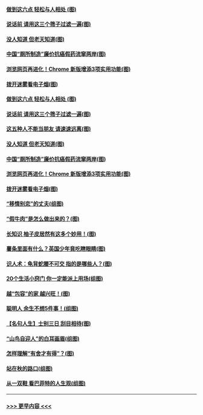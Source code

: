 #### [做到这六点 轻松与人相处 (图)](../pages/p8/907429.md?t=09190333) 
#### [说话前 请用这三个筛子过滤一遍(图)](../pages/p8/906928.md?t=09190333) 
#### [没人知道 但老天知道(图)](../pages/p8/907731.md?t=09190333) 
#### [中国“厕所制造”廉价抗癌假药流窜两岸(图)](../pages/p8/907723.md?t=09190333) 
#### [浏览网页再进化！Chrome 新版增添3项实用功能(图)](../pages/p8/907714.md?t=09190333) 
#### [拨开迷雾看电子烟(图)](../pages/p8/907427.md?t=09190333) 
#### [做到这六点 轻松与人相处 (图)](../pages/p8/907429.md?t=09190333) 
#### [说话前 请用这三个筛子过滤一遍(图)](../pages/p8/906928.md?t=09190333) 
#### [这五种人不能当朋友 请速速远离(图)](../pages/p8/907726.md?t=09190333) 
#### [没人知道 但老天知道(图)](../pages/p8/907731.md?t=09190333) 
#### [中国“厕所制造”廉价抗癌假药流窜两岸(图)](../pages/p8/907723.md?t=09190333) 
#### [浏览网页再进化！Chrome 新版增添3项实用功能(图)](../pages/p8/907714.md?t=09190333) 
#### [拨开迷雾看电子烟(图)](../pages/p8/907427.md?t=09190333) 
#### [“移情别恋”的丈夫(组图)](../pages/p8/907644.md?t=09190333) 
#### [“假牛肉”是怎么做出来的？(图)](../pages/p8/907668.md?t=09190333) 
#### [长知识 柚子皮居然有这多个妙用！(图)](../pages/p8/907425.md?t=09190333) 
#### [薯条里面有什么？英国少年竟吃瞎眼睛(图)](../pages/p8/907381.md?t=09190333) 
#### [识人术：龟背蛇腰不可交 指的是哪些人？(图)](../pages/p8/907503.md?t=09190333) 
#### [20个生活小窍门 你一定能派上用场(组图)](../pages/p8/907510.md?t=09190333) 
#### [越“包容”的家 越兴旺！(图)](../pages/p8/907328.md?t=09190333) 
#### [聪明人 余生不想5件事！(组图)](../pages/p8/907364.md?t=09190333) 
#### [【名句人生】士别三日 刮目相待(图)](../pages/p8/906988.md?t=09190333) 
#### [“山鸟自迎人”的白耳画眉(组图)](../pages/p8/907332.md?t=09190333) 
#### [怎样理解“有舍才有得”？(图)](../pages/p8/906872.md?t=09190333) 
#### [站在秋的路口(组图)](../pages/p8/906914.md?t=09190333) 
#### [从一双鞋 看巴菲特的人生观(组图)](../pages/p8/907311.md?t=09190333) 

----
#### [ >>> 更早内容 <<< ](../indexes/p8-earlier.md)
